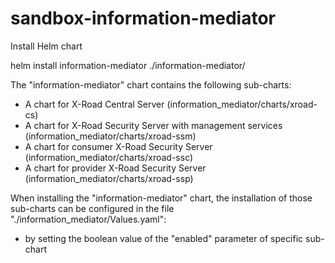 # sandbox-information-mediator

Install Helm chart

helm install information-mediator ./information-mediator/

The "information-mediator" chart contains the following sub-charts:

* A chart for X-Road Central Server (information_mediator/charts/xroad-cs)
* A chart for X-Road Security Server with management services (information_mediator/charts/xroad-ssm)
* A chart for consumer X-Road Security Server (information_mediator/charts/xroad-ssc)
* A chart for provider X-Road Security Server (information_mediator/charts/xroad-ssp)

When installing the "information-mediator" chart, the installation of those sub-charts can be configured in the file "./information_mediator/Values.yaml":

- by setting the boolean value of the "enabled" parameter of specific sub-chart
